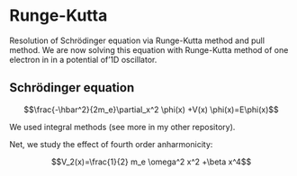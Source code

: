 # Runge-Kutta
Resolution of Schrödinger equation via Runge-Kutta method and pull method.
We are now solving this equation with Runge-Kutta method of one electron in in a potential of’1D oscillator.
## Schrödinger equation

$$\frac{-\hbar^2}{2m_e}\partial_x^2 \phi(x) +V(x) \phi(x)=E\phi(x)$$

We used integral methods (see more in my other repository).

Net, we study the effect of fourth order anharmonicity:

$$V_2(x)=\frac{1}{2} m_e \omega^2 x^2 +\beta x^4$$

